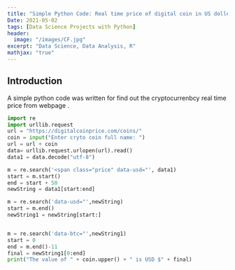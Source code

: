 ```yaml
---
title: "Simple Python Code: Real time price of digital coin in US doller"
Date: 2021-05-02
tags: [Data Science Projects with Python]
header:
  image: "/images/CF.jpg"
excerpt: "Data Science, Data Analysis, R"
mathjax: "true"
---
```


## Introduction

A simple python code was written for find out the cryptocurrenbcy real time price from webpage .


```python
import re
import urllib.request
url = "https://digitalcoinprice.com/coins/"
coin = input("Enter cryto coin full name: ")
url = url + coin
data= urllib.request.urlopen(url).read()
data1 = data.decode("utf-8")

m = re.search('<span class="price" data-usd="', data1)
start = m.start()
end = start + 50
newString = data1[start:end]

m = re.search('data-usd="',newString)
start = m.end()
newString1 = newString[start:]


m = re.search('data-btc="',newString1)
start = 0
end = m.end()-11
final = newString1[0:end]
print("The value of " + coin.upper() + " is USD $" + final)
```

